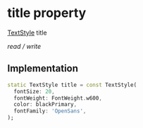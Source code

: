 


# title property







[TextStyle](https://api.flutter.dev/flutter/painting/TextStyle-class.html) title
  
_<span class="feature">read / write</span>_






## Implementation

```dart
static TextStyle title = const TextStyle(
  fontSize: 20,
  fontWeight: FontWeight.w600,
  color: blackPrimary,
  fontFamily: 'OpenSans',
);
```







